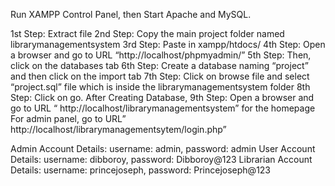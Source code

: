 Run XAMPP Control Panel, then Start Apache and MySQL.

1st Step: Extract file
2nd Step: Copy the main project folder named librarymanagementsystem
3rd Step: Paste in xampp/htdocs/
4th Step: Open a browser and go to URL “http://localhost/phpmyadmin/”
5th Step: Then, click on the databases tab
6th Step: Create a database naming “project” and then click on the import tab
7th Step: Click on browse file and select “project.sql” file which is inside the librarymanagementsystem folder
8th Step: Click on go.
After Creating Database,
9th Step: Open a browser and go to URL “ http://localhost/librarymanagementsystem” for the homepage
For admin panel, go to URL” http://localhost/librarymanagementsytem/login.php”

Admin Account Details: username: admin, password: admin 
User Account Details: username: dibboroy, password: Dibboroy@123
Librarian Account Details: username: princejoseph, password: Princejoseph@123
